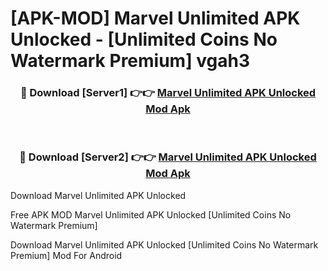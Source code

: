 # [APK-MOD] Marvel Unlimited APK Unlocked - [Unlimited Coins No Watermark Premium] vgah3



<div align="center">
<h3>🔴 Download [Server1] 👉👉 <a href="https://momento.my/?title=Marvel_Unlimited_APK_Unlocked">Marvel Unlimited APK Unlocked Mod Apk</a></h3><br>

<h3>🔴 Download [Server2] 👉👉 <a href="https://momento.my/?title=Marvel_Unlimited_APK_Unlocked">Marvel Unlimited APK Unlocked Mod Apk</a></h3>
</div>



Download Marvel Unlimited APK Unlocked 

Free APK MOD Marvel Unlimited APK Unlocked [Unlimited Coins No Watermark Premium]

Download Marvel Unlimited APK Unlocked [Unlimited Coins No Watermark Premium] Mod For Android
